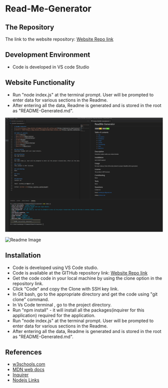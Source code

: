 # Read-Me-Generator


## The Repository

The link to the website repository: [Website Repo link](https://github.com/NavdeepDP/Read-Me-Generator)


## Development Environment
- Code is developed in VS code Studio

## Website Functionality

- Run "node index.js" at the terminal prompt. User will be prompted to enter data for various sections in the Readme.
- After entering all the data, Readme is generated and is stored in the root as "README-Generated.md".

![Readme Image](./assets/images/Readme-Generated.png)


![Readme Image](./assets/images/Readme-Generation.gif)

 
## Installation

- Code is developed using VS Code studio.
- Code is available at the GITHub repository link: [Website Repo link](https://github.com/NavdeepDP/Read-Me-Generator)
- Get the code code in your local machine by using the clone option in the repository link.
- Click "Code" and copy the Clone with SSH key link.
- In Git bash, go to the appropriate directory and get the code using "git clone" command.
- In Vs Code terminal , go to the project directory.
- Run "npm install" - it will install all the packages(inquirer for this application) required for the application.  
- Run "node index.js" at the terminal prompt. User will be prompted to enter data for various sections in the Readme.
- After entering all the data, Readme is generated and is stored in the root as "README-Generated.md".


## References

- [w3schools.com](https://www.w3schools.com/)
- [MDN web docs](https://developer.mozilla.org/en-US/docs/Web/JavaScript)
- [Inquirer](https://www.npmjs.com/package/inquirer#methods)
- [Nodejs Links](https://nodejs.org/dist/latest-v12.x/docs/api/index.html)